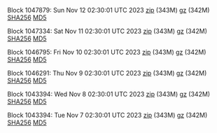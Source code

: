 Block 1047879: Sun Nov 12 02:30:01 UTC 2023 [zip](https://files.01coin.io/mainnet/2023-11-12/bootstrap.dat.zip) (343M) [gz](https://files.01coin.io/mainnet/2023-11-12/bootstrap.dat.tar.gz) (342M) [SHA256](https://files.01coin.io/mainnet/2023-11-12/sha256.txt) [MD5](https://files.01coin.io/mainnet/2023-11-12/md5.txt)

Block 1047334: Sat Nov 11 02:30:01 UTC 2023 [zip](https://files.01coin.io/mainnet/2023-11-11/bootstrap.dat.zip) (343M) [gz](https://files.01coin.io/mainnet/2023-11-11/bootstrap.dat.tar.gz) (342M) [SHA256](https://files.01coin.io/mainnet/2023-11-11/sha256.txt) [MD5](https://files.01coin.io/mainnet/2023-11-11/md5.txt)

Block 1046795: Fri Nov 10 02:30:01 UTC 2023 [zip](https://files.01coin.io/mainnet/2023-11-10/bootstrap.dat.zip) (343M) [gz](https://files.01coin.io/mainnet/2023-11-10/bootstrap.dat.tar.gz) (342M) [SHA256](https://files.01coin.io/mainnet/2023-11-10/sha256.txt) [MD5](https://files.01coin.io/mainnet/2023-11-10/md5.txt)

Block 1046291: Thu Nov  9 02:30:01 UTC 2023 [zip](https://files.01coin.io/mainnet/2023-11-09/bootstrap.dat.zip) (343M) [gz](https://files.01coin.io/mainnet/2023-11-09/bootstrap.dat.tar.gz) (342M) [SHA256](https://files.01coin.io/mainnet/2023-11-09/sha256.txt) [MD5](https://files.01coin.io/mainnet/2023-11-09/md5.txt)

Block 1043394: Wed Nov  8 02:30:01 UTC 2023 [zip](https://files.01coin.io/mainnet/2023-11-08/bootstrap.dat.zip) (343M) [gz](https://files.01coin.io/mainnet/2023-11-08/bootstrap.dat.tar.gz) (342M) [SHA256](https://files.01coin.io/mainnet/2023-11-08/sha256.txt) [MD5](https://files.01coin.io/mainnet/2023-11-08/md5.txt)

Block 1043394: Tue Nov  7 02:30:01 UTC 2023 [zip](https://files.01coin.io/mainnet/2023-11-07/bootstrap.dat.zip) (343M) [gz](https://files.01coin.io/mainnet/2023-11-07/bootstrap.dat.tar.gz) (342M) [SHA256](https://files.01coin.io/mainnet/2023-11-07/sha256.txt) [MD5](https://files.01coin.io/mainnet/2023-11-07/md5.txt)
